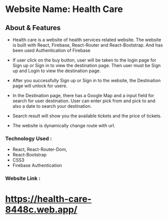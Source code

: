 # Website Name:  Health Care

## About & Features

* Health care is a website of health services related website. The website is built with React, Firebase, React-Router and React-Bootstrap. And has been used Authentication of Firebase

* If user click on the buy button, user will be taken to the login page for Sign up or Sign in to view the destination page. Then user must be Sign up and Login to view the destination page.

* After you successfully Sign up or Sign in to the website, the Destination page will unlock for usere.

* In the Destination page, there has a Google Map and a input field for search for user destination. User can enter pick from and pick to and also a date to search your destination.

* Search result will show you the available tickets and the price of tickets.

* The website is dynamically change route with url.

### Technology Used :
* React, React-Router-Dom,
* React-Bootstrap
* CSS3
* Firebase Authentication

### Website Link : 
# https://health-care-8448c.web.app/
